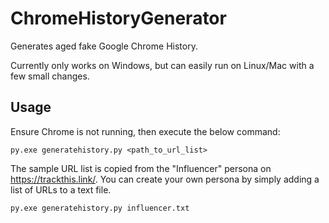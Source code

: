 # ChromeHistoryGenerator

Generates aged fake Google Chrome History.

Currently only works on Windows, but can easily run on Linux/Mac with a few small changes.

## Usage

Ensure Chrome is not running, then execute the below command:

```
py.exe generatehistory.py <path_to_url_list>
```

The sample URL list is copied from the "Influencer" persona on https://trackthis.link/. You can create your own persona by simply adding a list of URLs to a text file.

```
py.exe generatehistory.py influencer.txt
```
